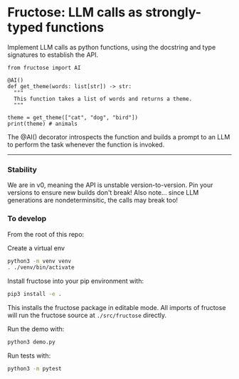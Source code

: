# Fructose: LLM calls as strongly-typed functions

Implement LLM calls as python functions, using the docstring and type signatures to establish the API.
```
from fructose import AI

@AI()
def get_theme(words: list[str]) -> str:
  """
  This function takes a list of words and returns a theme.
  """

theme = get_theme(["cat", "dog", "bird"])
print(theme) # animals
```
The @AI() decorator introspects the function and builds a prompt to an LLM to perform the task whenever the function is invoked.

---

### Stability
We are in v0, meaning the API is unstable version-to-version. Pin your versions to ensure new builds don't break!
Also note... since LLM generations are nondeterminsitic, the calls may break too!

### To develop

From the root of this repo:

Create a virtual env
``` bash
python3 -m venv venv
. ./venv/bin/activate
```

Install fructose into your pip environment with:
``` bash
pip3 install -e .
```
This installs the fructose package in editable mode. All imports of fructose will run the fructose source at `./src/fructose` directly.

Run the demo with:
``` bash
python3 demo.py
```

Run tests with:
``` bash
python3 -m pytest
```
